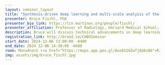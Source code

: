 ```yaml
---
layout: seminar_layout
title: "Synthesis-driven deep learning and multi-scale analysis of the human brain"
presenter: Bruce Fischl, PhD
presenter_bio_link: https://lcn.martinos.org/people/fischl/
presenter_affiliation: Professor of Radiology, Harvard Medical School; Neuroscientist, Massachusetts General Hospital; Director, Computational Core, Athinoula A. Martinos Center for Biomedical Imaging, Massachusetts General Hospital
description: Bruce will discuss technical advancements in deep learning applied to neuroimaging, particularly addressing the challenges posed by the domain gap, which affects the performance of algorithms trained on specific magnetic resonance imaging (MRI) image types. To overcome this, his group has developed synthetic image synthesis techniques that enable networks to learn without bias from real MRI data, facilitating supervised learning in cases where manual annotation is challenging. He will review his results from a five-year project focused on creating tools for analyzing data across different scales, from micron-level microscopy to whole-brain MRI, aimed at constructing a detailed cellular and connectional atlas of the human brain.
registration_link: http://broad.io/CHBVSeminar
start_date: 2024-12-06 13:00:00 -0400
end_date: 2024-12-06 14:30:00 -0400
room: Monadnock (<a href="https://maps.app.goo.gl/AoeEG2QZwfj6Q8zQ6">Richard N. Merkin Building</a>)
img: assets/img/bruce_fischl.jpg
---
```

